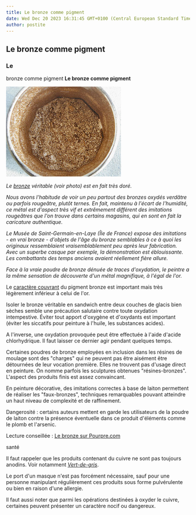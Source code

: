 ```yaml
---
title: Le bronze comme pigment
date: Wed Dec 20 2023 16:31:45 GMT+0100 (Central European Standard Time)
author: postite
---
```


## Le bronze comme pigment
### Le
bronze comme pigment
 **Le bronze comme pigment**

![](images/bronze1versionweb.jpg)

_Le [bronze](bronze2.html) véritable (voir photo) est en fait très doré._

_Nous avons l'habitude de voir un peu partout des bronzes oxydés verdâtre ou parfois rougeâtre, plutôt ternes. En fait, maintenu à l'écart de l'humidité, ce métal est d'aspect très vif et extrêmement différent des imitations rougeâtres que l'on trouve dans certains magasins, qui en sont en fait la caricature authentique._

_Le Musée de Saint-Germain-en-Laye (Île de France) expose des imitations - en vrai bronze - d'objets de l'âge du bronze semblables à ce à quoi les originaux ressemblaient vraisemblablement peu après leur fabrication. Avec un superbe casque par exemple, la démonstration est éblouissante. Les combattants des temps anciens avaient réellement fière allure._

_Face à la vraie poudre de bronze dénuée de traces d'oxydation, le peintre a la même sensation de découverte d'un métal magnifique, à l'égal de l'or._

Le [caractère couvrant](pigments.html#1facteurcouvrantopposetransparence) du pigment bronze est important mais très légèrement inférieur à celui de l'or.

Isoler le bronze véritable en sandwich entre deux couches de glacis bien sèches semble une précaution salutaire contre toute oxydation intempestive. Éviter tout apport d'oxygène et d'oxydants est important (éviter les siccatifs pour peinture à l'huile, les substances acides).

A l'inverse, une oxydation provoquée peut être effectuée à l'aide d'acide chlorhydrique. Il faut laisser ce dernier agir pendant quelques temps.

Certaines poudres de bronze employées en inclusion dans les résines de moulage sont des "charges" qui ne peuvent pas être aisément être détournées de leur vocation première. Elles ne trouvent pas d'usage direct en peinture. On nomme parfois les sculptures obtenues "résines-bronzes". L'aspect des produits finis est assez convaincant.

En peinture décorative, des imitations correctes à base de laiton permettent de réaliser les "faux-bronzes", techniques remarquables pouvant atteindre un haut niveau de complexité et de raffinement.

Dangerosité : certains auteurs mettent en garde les utilisateurs de la poudre de laiton contre la présence éventuelle dans ce produit d'éléments comme le plomb et l'arsenic.

Lecture conseillée : [Le bronze sur Pourpre.com](http://pourpre.com/chroma/dico.php?typ=fiche&&ent=bronze)

santé

Il faut rappeler que les produits contenant du cuivre ne sont pas toujours anodins. Voir notamment _[Vert-de-gris](verts.html#vertdegris)_.

Le port d'un masque n'est pas forcément nécessaire, sauf pour une personne manipulant régulièrement ces produits sous forme pulvérulente ou bien en raison d'une allergie.

Il faut aussi noter que parmi les opérations destinées à oxyder le cuivre, certaines peuvent présenter un caractère nocif ou dangereux.

